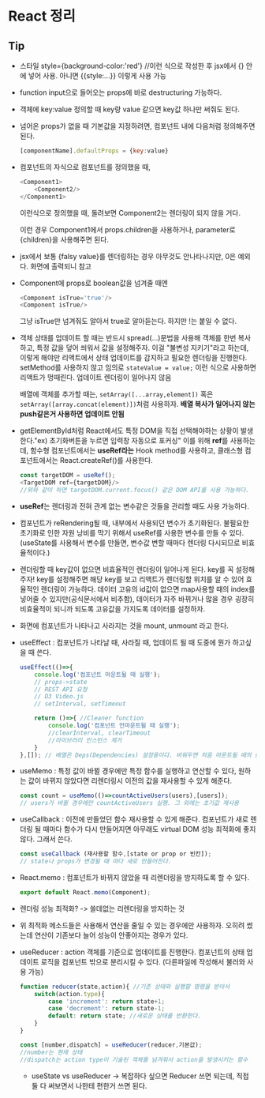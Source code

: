 # React 정리
## Tip
* 스타일
style={background-color:'red'} //이런 식으로 작성한 후 jsx에서 {} 안에 넣어 사용.
아니면 {{style:...}} 이렇게 사용 가능

* function input으로 들어오는 props에 바로 destructuring 가능하다. 
* 객체에 key:value 정의할 때 key랑 value 같으면 key값 하나만 써줘도 된다.
* 넘어온 props가 없을 때 기본값을 지정하려면, 컴포넌트 내에 다음처럼 정의해주면 된다.
    ``` javascript
    [componentName].defaultProps = {key:value} 
    ```

* 컴포넌트의 자식으로 컴포넌트를 정의했을 때, 
    ``` javascript
    <Component1>
        <Component2/>
    </Component1>
    ```
    이런식으로 정의했을 때, 돌려보면 Component2는 렌더링이 되지 않을 거다.

    이런 경우 Component1에서 props.children을 사용하거나, parameter로 {children}을 사용해주면 된다.


* jsx에서 보통 {falsy value}를 렌더링하는 경우 아무것도 안나타나지만, 0은 예외다. 화면에 출력되니 참고


* Component에 props로 boolean값을 넘겨줄 때엔  
    ```javascript
    <Component isTrue='true'/>
    <Component isTrue/>
    ```
    그냥 isTrue만 넘겨줘도 알아서 true로 알아듣는다. 하지만 !는 붙일 수 없다.

* 객체 상태를 업데이트 할 때는 반드시 spread(...)문법을 사용해 객체를 한번 복사 하고, 특정 값을 덮어 씌워서 값을 설정해주자. 
이걸 "불변성 지키기"라고 하는데, 이렇게 해야만 리액트에서 상태 업데이트를 감지하고 필요한 렌더링을 진행한다.
setMethod를 사용하지 않고 임의로 ```stateValue = value;``` 이런 식으로 사용하면 리액트가 멍때린다. 업데이트 렌더링이 일어나지 않음

    배열에 객체를 추가할 때는, ```setArray([...array,element])``` 혹은 ```setArray([array.concat(element)])```처럼 사용하자. 
    **배열 복사가 일어나지 않는 push같은거 사용하면 업데이트 안됨**

* getElementById처럼 React에서도 특정 DOM을 직접 선택해야하는 상황이 발생한다."ex) 초기화버튼을 누르면 입력창 자동으로 포커싱" 이를 위해 **ref**를 사용하는데, 
함수형 컴포넌트에서는 **useRef라는** Hook method를 사용하고, 클래스형 컴포넌트에서는 React.createRef()를 사용한다.
    ```javascript
    const targetDOM = useRef();
    <TargetDOM ref={targetDOM}/>
    //위와 같이 하면 targetDOM.current.focus() 같은 DOM API를 사용 가능하다.
    ```
* **useRef**는 렌더링과 전혀 관계 없는 변수같은 것들을 관리할 때도 사용 가능하다.

* 컴포넌트가 reRendering될 때, 내부에서 사용되던 변수가 초기화된다. 불필요한 초기화로 인한 자원 낭비를 막기 위해서 useRef를 사용한 변수를 만들 수 있다. (useState를 사용해서 변수를 만들면, 변수값 변할 때마다 렌더링 다시되므로 비효율적이다.) 

* 렌더링할 때 key값이 없으면 비효율적인 렌더링이 일어나게 된다. key를 꼭 설정해주자! key를 설정해주면 해당 key를 보고 리액트가 렌더링할 위치를 알 수 있어 효율적인 렌더링이 가능하다. 데이터 고유의 id값이 없으면 map사용할 때의 index를 넣어줄 수 있지만(공식문서에서 비추함), 데이터가 자주 바뀌거나 많을 경우 굉장히 비효율적이 되니까 되도록 고유값을 가지도록 데이터를 설정하자.

* 화면에 컴포넌트가 나타나고 사라지는 것을 mount, unmount 라고 한다.

* useEffect : 컴포넌트가 나타날 때, 사라질 때, 업데이트 될 때 도중에 뭔가 하고싶을 때 쓴다.
    ```javascript
    useEffect(()=>{
        console.log('컴포넌트 마운트될 때 실행');
        // props->state
        // REST API 요청
        // D3 Video.js
        // setInterval, setTimeout

        return ()=>{ //Cleaner function
            console.log('컴포넌트 언마운트될 때 실행');
            //clearInterval, clearTimeout
            //라이브러리 인스턴스 제거
        }
    },[]); // 배열은 Deps(Dependencies) 설정용이다. 비워두면 처음 마운트될 때의 state값만 세팅된다.(state변화해도 인지를 못하게된다.) 앞의 함수는 컴포넌트가 바뀔 때 마다 실행되는데, Deps 배열에 특정 state를 세팅해두면 그 state가 변화할 때에도 실행된다. 
    ```

* useMemo : 특정 값이 바뀔 경우에만 특정 함수를 실행하고 연산할 수 있다, 원하는 값이 바뀌지 않았다면 리렌더링시 이전의 값을 재사용할 수 있게 해준다.
    ```javascript
    const count = useMemo(()=>countActiveUsers(users),[users]);
    // users가 바뀔 경우에만 countActiveUsers 실행. 그 외에는 초기값 재사용
    ```

* useCallback : 이전에 만들었던 함수 재사용할 수 있게 해준다. 컴포넌트가 새로 렌더링 될 때마다 함수가 다시 만들어지면 아무래도 virtual DOM 성능 최적화에 좋지 않다. 그래서 쓴다.
    ```javascript
    const useCallback (재사용할 함수,[state or prop or 빈칸]);
    // state나 props가 변경될 때 마다 새로 만들어진다.
    ```


* React.memo : 컴포넌트가 바뀌지 않았을 때 리렌더링을 방지하도록 할 수 있다. 
    ```javascript
    export default React.memo(Component);
    ```

* 렌더링 성능 최적화? -> 쓸데없는 리렌더링을 방지하는 것

* 위 최적화 메소드들은 사용해서 연산을 줄일 수 있는 경우에만 사용하자. 오히려 썼는데 연산이 기존보다 늘어 성능이 안좋아지는 경우가 있다.

* useReducer : action 객체를 기준으로 업데이트를 진행한다. 컴포넌트의 상태 업데이트 로직을 컴포넌트 밖으로 분리시킬 수 있다. (다른파일에 작성해서 불러와 사용 가능)

    ```javascript
    function reducer(state,action){ //기존 상태와 실행할 명령을 받아서
        switch(action.type){
            case 'increment': return state+1;
            case 'decrement': return state-1;
            default: return state; //새로운 상태를 반환한다.
        }
    }

    const [number,dispatch] = useReducer(reducer,기본값);
    //number는 현재 상태
    //dispatch는 action type이 기술된 객체를 넘겨줘서 action을 발생시키는 함수
    ```

    * useState vs useReducer -> 복잡하다 싶으면 Reducer 쓰면 되는데, 직접 둘 다 써보면서 나한테 편한거 쓰면 된다.
